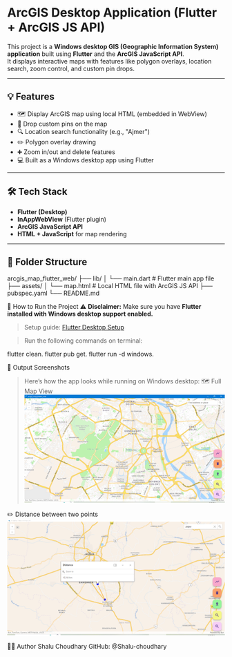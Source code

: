 # ArcGIS Desktop Application (Flutter + ArcGIS JS API)

This project is a **Windows desktop GIS (Geographic Information System) application** built using **Flutter** and the **ArcGIS JavaScript API**.  
It displays interactive maps with features like polygon overlays, location search, zoom control, and custom pin drops.

---

## 💡 Features

- 🗺️ Display ArcGIS map using local HTML (embedded in WebView)
- 📍 Drop custom pins on the map
- 🔍 Location search functionality (e.g., "Ajmer")
- ✏️ Polygon overlay drawing
- ➕ Zoom in/out and delete features
- 💻 Built as a Windows desktop app using Flutter

---

## 🛠️ Tech Stack

- **Flutter (Desktop)**
- **InAppWebView** (Flutter plugin)
- **ArcGIS JavaScript API**
- **HTML + JavaScript** for map rendering

---

## 📂 Folder Structure
arcgis_map_flutter_web/
├── lib/
│ └── main.dart # Flutter main app file
├── assets/
│ └── map.html # Local HTML file with ArcGIS JS API
├── pubspec.yaml
└── README.md

🧪 How to Run the Project 
⚠️ **Disclaimer:** Make sure you have **Flutter installed with Windows desktop support enabled.**  
> Setup guide: [Flutter Desktop Setup](https://docs.flutter.dev/desktop)

>Run the following commands on terminal:

flutter clean.
flutter pub get.
flutter run -d windows.

📸 Output Screenshots 
> Here’s how the app looks while running on Windows desktop:
🗺️ Full Map View
![Map View](assets/front_map.png)

✏️ Distance between two points
![Distance View](assets/distance.png)

🙋‍♀️ Author
Shalu Choudhary
GitHub: @Shalu-choudhary
